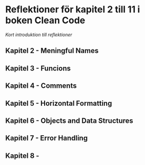 # Reflektioner för kapitel 2 till 11 i boken Clean Code
*Kort introduktion till reflektioner*

## Kapitel 2 - Meningful Names

## Kapitel 3 - Funcions

## Kapitel 4 - Comments

## Kapitel 5 - Horizontal Formatting

## Kapitel 6 - Objects and Data Structures

## Kapitel 7 - Error Handling

## Kapitel 8 - 